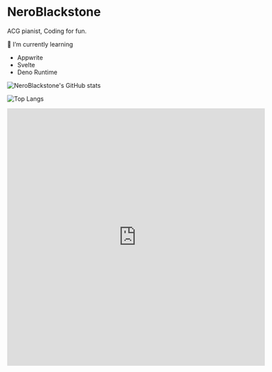 # NeroBlackstone

ACG pianist, Coding for fun.

🌱 I’m currently learning
- Appwrite
- Svelte
- Deno Runtime

![NeroBlackstone's GitHub stats](https://github-readme-stats.vercel.app/api?username=NeroBlackstone&theme=dark)

![Top Langs](https://github-readme-stats.vercel.app/api/top-langs/?username=NeroBlackstone&hide=css,html,Nunjucks,Sass,Scss&theme=dark)

<iframe width="600" height="600" src="https://ionicabizau.github.io/github-profile-languages/api.html?NeroBlackstone" frameborder="0"></iframe>

